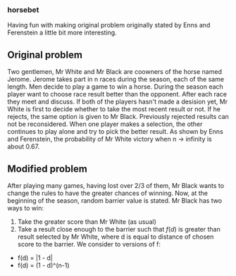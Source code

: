 ### horsebet

Having fun with making original problem originally stated by Enns and Ferenstein a little bit more interesting. 

## Original problem
Two gentlemen, Mr White and Mr Black are coowners of the horse named Jerome. Jerome takes part in n races during the season, each of the same length. 
Men decide to play a game to win a horse. During the season each player want to choose race result better than the opponent. 
After each race they meet and discuss. If both of the players hasn't made a desision yet, Mr White is first to decide whether to take the most recent result or not. If he rejects, the same option is given to Mr Black. Previously rejected results can not be reconsidered. When one player makes a selection, the other continues to play alone and try to pick the better result. 
As shown by Enns and Ferenstein, the probability of Mr White victory when n -> infinity is about 0.67. 

## Modified problem
After playing many games, having lost over 2/3 of them, Mr Black wants to change the rules to have the greater chances of winning. Now, at the beginning of the season, random barrier value is stated. 
Mr Black has two ways to win:
1. Take the greater score than Mr White (as usual)
2. Take a result close enough to the barrier such that $f(d)$ is greater than result selected by Mr White, where d is equal to distance of chosen score to the barrier. We consider to versions of f:
* f(d) = |1 - d|
* f(d) = (1 - d)^(n-1)
